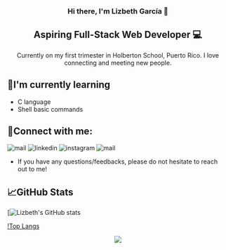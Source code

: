 <h3 align="center"> Hi there, I'm Lizbeth García 👋</h3>

<h2 align="center"> Aspiring Full-Stack Web Developer 💻 </h2>

<p align="center"> Currently on my first trimester in Holberton School, Puerto Rico. I love connecting and meeting new people. </p>

## 🌱I'm currently learning 

- C language
- Shell basic commands

## 🤝Connect with me:

![mail](https://user-images.githubusercontent.com/96942307/192123595-5ff7f3c9-63ee-424e-9725-5432d211e19c.svg)
![linkedin](https://user-images.githubusercontent.com/96942307/192123596-c34c59c6-6853-4cde-a10f-98389e1687d0.svg)
![instagram](https://user-images.githubusercontent.com/96942307/192123597-407201b0-4730-46c7-aa25-9d6fce3f7ceb.svg)
![mail](https://user-images.githubusercontent.com/96942307/192123600-f5d7bd04-7b9f-4f8f-92af-a3988272c81a.svg)

- If you have any questions/feedbacks, please do not hesitate to reach out to me!

## 📈GitHub Stats

[![Lizbeth's GitHub stats](https://github-readme-stats.vercel.app/api?username=Lizz3108&theme=tokyonight)

[!Top Langs](https://github-readme-stats.vercel.app/api/top-langs/?username=Lizz3108&theme=tokyonight)



<p align="center" width="100%">
<img src="https://w0.peakpx.com/wallpaper/220/987/HD-wallpaper-groot-i-am-root-ubuntu-linux-terminal-hacker-computer-funny-groot.jpg">
</p>

<!---
Lizz3108/Lizz3108 is a ✨ special ✨ repository because its `README.md` (this file) appears on your GitHub profile.
You can click the Preview link to take a look at your changes.
--->
